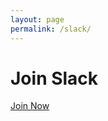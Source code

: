 ```yaml
---
layout: page
permalink: /slack/
---
```


# Join Slack

[Join Now](https://trianglephp.slack.com/join/shared_invite/enQtODAxNzU1ODQ3ODE1LTNhMWJjN2VkNWU2M2UwMDMwNDI1NmNlOWZhZWMyOTQwMDNjNDIwOWM4Mjc5NjU1NmExYjA4NzEwNmI1Njk5YTE)
